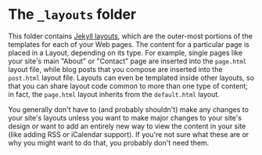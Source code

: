 # The `_layouts` folder

This folder contains [Jekyll layouts](https://jekyllrb.com/docs/layouts/), which are the outer-most portions of the templates for each of your Web pages. The content for a particular page is placed in a Layout, depending on its type. For example, single pages like your site's main "About" or "Contact" page are inserted into the `page.html` layout file, while blog posts that you compose are inserted into the `post.html` layout file. Layouts can even be templated inside other layouts, so that you can share layout code common to more than one type of content; in fact, the `page.html` layout inherits from the `default.html` layout.

You generally don't have to (and probably shouldn't) make any changes to your site's layouts unless you want to make major changes to your site's design or want to add an entirely new way to view the content in your site (like adding RSS or iCalendar support). If you're not sure what these are or why you might want to do that, you probably don't need them.
